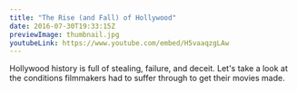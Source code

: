 ```yaml
---
title: "The Rise (and Fall) of Hollywood"
date: 2016-07-30T19:33:15Z
previewImage: thumbnail.jpg
youtubeLink: https://www.youtube.com/embed/H5vaaqzgLAw
---
```


Hollywood history is full of stealing, failure, and deceit. Let's take a look at the conditions filmmakers had to suffer through to get their movies made.
